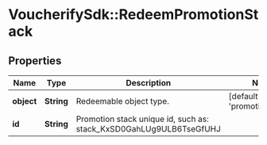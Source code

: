 # VoucherifySdk::RedeemPromotionStack

## Properties

| Name | Type | Description | Notes |
| ---- | ---- | ----------- | ----- |
| **object** | **String** | Redeemable object type. | [default to &#39;promotion_stack&#39;] |
| **id** | **String** | Promotion stack unique id, such as: stack_KxSD0GahLUg9ULB6TseGfUHJ |  |

